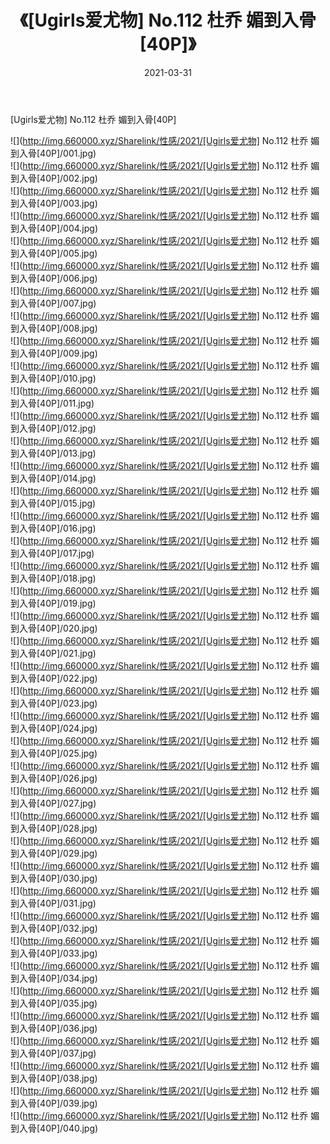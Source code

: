 ﻿---
layout: post
title:  《[Ugirls爱尤物] No.112 杜乔 媚到入骨[40P]》
date:   2021-03-31
img: http://img.660000.xyz/Sharelink/性感/2021/[Ugirls爱尤物] No.112 杜乔 媚到入骨[40P]/000.jpg
categories: [美女, 清纯, 唯美]
---

[Ugirls爱尤物] No.112 杜乔 媚到入骨[40P]

  ![](http://img.660000.xyz/Sharelink/性感/2021/[Ugirls爱尤物] No.112 杜乔 媚到入骨[40P]/001.jpg) <br> ![](http://img.660000.xyz/Sharelink/性感/2021/[Ugirls爱尤物] No.112 杜乔 媚到入骨[40P]/002.jpg) <br> ![](http://img.660000.xyz/Sharelink/性感/2021/[Ugirls爱尤物] No.112 杜乔 媚到入骨[40P]/003.jpg) <br> ![](http://img.660000.xyz/Sharelink/性感/2021/[Ugirls爱尤物] No.112 杜乔 媚到入骨[40P]/004.jpg) <br> ![](http://img.660000.xyz/Sharelink/性感/2021/[Ugirls爱尤物] No.112 杜乔 媚到入骨[40P]/005.jpg) <br> ![](http://img.660000.xyz/Sharelink/性感/2021/[Ugirls爱尤物] No.112 杜乔 媚到入骨[40P]/006.jpg) <br> ![](http://img.660000.xyz/Sharelink/性感/2021/[Ugirls爱尤物] No.112 杜乔 媚到入骨[40P]/007.jpg) <br> ![](http://img.660000.xyz/Sharelink/性感/2021/[Ugirls爱尤物] No.112 杜乔 媚到入骨[40P]/008.jpg) <br> ![](http://img.660000.xyz/Sharelink/性感/2021/[Ugirls爱尤物] No.112 杜乔 媚到入骨[40P]/009.jpg) <br> ![](http://img.660000.xyz/Sharelink/性感/2021/[Ugirls爱尤物] No.112 杜乔 媚到入骨[40P]/010.jpg) <br> ![](http://img.660000.xyz/Sharelink/性感/2021/[Ugirls爱尤物] No.112 杜乔 媚到入骨[40P]/011.jpg) <br> ![](http://img.660000.xyz/Sharelink/性感/2021/[Ugirls爱尤物] No.112 杜乔 媚到入骨[40P]/012.jpg) <br> ![](http://img.660000.xyz/Sharelink/性感/2021/[Ugirls爱尤物] No.112 杜乔 媚到入骨[40P]/013.jpg) <br> ![](http://img.660000.xyz/Sharelink/性感/2021/[Ugirls爱尤物] No.112 杜乔 媚到入骨[40P]/014.jpg) <br> ![](http://img.660000.xyz/Sharelink/性感/2021/[Ugirls爱尤物] No.112 杜乔 媚到入骨[40P]/015.jpg) <br> ![](http://img.660000.xyz/Sharelink/性感/2021/[Ugirls爱尤物] No.112 杜乔 媚到入骨[40P]/016.jpg) <br> ![](http://img.660000.xyz/Sharelink/性感/2021/[Ugirls爱尤物] No.112 杜乔 媚到入骨[40P]/017.jpg) <br> ![](http://img.660000.xyz/Sharelink/性感/2021/[Ugirls爱尤物] No.112 杜乔 媚到入骨[40P]/018.jpg) <br> ![](http://img.660000.xyz/Sharelink/性感/2021/[Ugirls爱尤物] No.112 杜乔 媚到入骨[40P]/019.jpg) <br> ![](http://img.660000.xyz/Sharelink/性感/2021/[Ugirls爱尤物] No.112 杜乔 媚到入骨[40P]/020.jpg) <br> ![](http://img.660000.xyz/Sharelink/性感/2021/[Ugirls爱尤物] No.112 杜乔 媚到入骨[40P]/021.jpg) <br> ![](http://img.660000.xyz/Sharelink/性感/2021/[Ugirls爱尤物] No.112 杜乔 媚到入骨[40P]/022.jpg) <br> ![](http://img.660000.xyz/Sharelink/性感/2021/[Ugirls爱尤物] No.112 杜乔 媚到入骨[40P]/023.jpg) <br> ![](http://img.660000.xyz/Sharelink/性感/2021/[Ugirls爱尤物] No.112 杜乔 媚到入骨[40P]/024.jpg) <br> ![](http://img.660000.xyz/Sharelink/性感/2021/[Ugirls爱尤物] No.112 杜乔 媚到入骨[40P]/025.jpg) <br> ![](http://img.660000.xyz/Sharelink/性感/2021/[Ugirls爱尤物] No.112 杜乔 媚到入骨[40P]/026.jpg) <br> ![](http://img.660000.xyz/Sharelink/性感/2021/[Ugirls爱尤物] No.112 杜乔 媚到入骨[40P]/027.jpg) <br> ![](http://img.660000.xyz/Sharelink/性感/2021/[Ugirls爱尤物] No.112 杜乔 媚到入骨[40P]/028.jpg) <br> ![](http://img.660000.xyz/Sharelink/性感/2021/[Ugirls爱尤物] No.112 杜乔 媚到入骨[40P]/029.jpg) <br> ![](http://img.660000.xyz/Sharelink/性感/2021/[Ugirls爱尤物] No.112 杜乔 媚到入骨[40P]/030.jpg) <br> ![](http://img.660000.xyz/Sharelink/性感/2021/[Ugirls爱尤物] No.112 杜乔 媚到入骨[40P]/031.jpg) <br> ![](http://img.660000.xyz/Sharelink/性感/2021/[Ugirls爱尤物] No.112 杜乔 媚到入骨[40P]/032.jpg) <br> ![](http://img.660000.xyz/Sharelink/性感/2021/[Ugirls爱尤物] No.112 杜乔 媚到入骨[40P]/033.jpg) <br> ![](http://img.660000.xyz/Sharelink/性感/2021/[Ugirls爱尤物] No.112 杜乔 媚到入骨[40P]/034.jpg) <br> ![](http://img.660000.xyz/Sharelink/性感/2021/[Ugirls爱尤物] No.112 杜乔 媚到入骨[40P]/035.jpg) <br> ![](http://img.660000.xyz/Sharelink/性感/2021/[Ugirls爱尤物] No.112 杜乔 媚到入骨[40P]/036.jpg) <br> ![](http://img.660000.xyz/Sharelink/性感/2021/[Ugirls爱尤物] No.112 杜乔 媚到入骨[40P]/037.jpg) <br> ![](http://img.660000.xyz/Sharelink/性感/2021/[Ugirls爱尤物] No.112 杜乔 媚到入骨[40P]/038.jpg) <br> ![](http://img.660000.xyz/Sharelink/性感/2021/[Ugirls爱尤物] No.112 杜乔 媚到入骨[40P]/039.jpg) <br> ![](http://img.660000.xyz/Sharelink/性感/2021/[Ugirls爱尤物] No.112 杜乔 媚到入骨[40P]/040.jpg) <br>